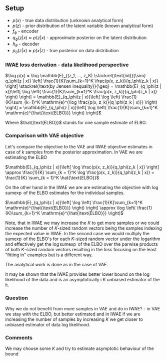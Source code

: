 ## **Setup**
- $p(x)$ - true data distribution (unknown analytical form)
- $p(z)$ - prior distribution of the latent variable (known analytical form)
- $f_\phi$ - encoder
- $q_\phi(z | x) \approx p(z | x)$ - approximate posterior on the latent distribution
- $h_\theta$ - decoder 
- $p_\theta(z | x) \approx p(x | z)$ - true posterior on data distribution

### IWAE loss derivation - data likelihood perspective

$\log p(x) = \log \mathbb{E}_{(z_1, ..., z_K) \stackrel{\text{iid}}{\sim} q_\phi(z | x)} \left[ \frac{1}{K}\sum_{k=1}^K \frac{p(x, z_k)}{q_\phi(z_k | x)} \right] \stackrel{\text{by Jensen inequality}}{\geq} = \mathbb{E}_{q_\phi(z | x)}\left[ \log \left( \frac{1}{K}\sum_{k=1}^K \frac{p(x, z_k)}{q_\phi(z_k | x)} \right) \right] = \mathbb{E}_{q_\phi(z | x)}\left[ \log \left( \frac{1}{K}\sum_{k=1}^K \mathrm{e}^{\log \frac{p(x, z_k)}{q_\phi(z_k | x)}} \right) \right] = \mathbb{E}_{q_\phi(z | x)}\left[ \log \left( \frac{1}{K}\sum_{k=1}^K \mathrm{e}^{\hat{\text{ELBO}}} \right) \right]$

Where $\hat{\text{ELBO}}$ stands for one sample estimate of $\text{ELBO}$.

### Comparison with VAE objective

Let's compare the objective to the VAE and IWAE objective estimates in case of $k$ samples from the posterior approximation. In VAE we are estimating the $\text{ELBO}$

$\mathbb{E}_{q_\phi(z | x)}\left[ \log \frac{p(x, z_k)}{q_\phi(z_k | x)} \right] \approx \frac{1}{K} \sum_{k = 1}^K \log \frac{p(x, z_k)}{q_\phi(z_k | x)} = \frac{1}{K} \sum_{k = 1}^K \hat{\text{ELBO}}$

On the other hand in the IWAE we are are estimating the objective with $\log \text{sum} \exp$ of the $\text{ELBO}$ estimates for the individual samples.

$\mathbb{E}_{q_\phi(z | x)}\left[ \log \left( \frac{1}{K}\sum_{k=1}^K \mathrm{e}^{\hat{\text{ELBO}}} \right) \right] \approx \log \left( \frac{1}{K}\sum_{k=1}^K \mathrm{e}^{\hat{\text{ELBO}}} \right)$

Note, that in IWAE we may increase the $K$ to get more samples or we could increase the number of $K$-sized random vectors being the samples indexing the expected value in IWAE. In the second case we would multiply the $\text{sum} \exp$ of the $\text{ELBO}$'s for each $K$-sized random vector under the logarithm and effectively get the $\log \text{sum} \exp$ of the $\text{ELBO}$ over the parwise products of both $K$-sized random vectors resulting in the loss focusing on the least "fitting in" examples but is a different way.

The analytical work is done as in the case of VAE.

It may be shown that the IWAE provides better lower bound on the log likelihood of the data and is an asymptotically i $K$ unbiased estimator of the it.

### Question
Why we do not benefit from more samples in VAE and do in IWAE? - in VAE we stay with the ELBO, but better estimated and in IWAE if we are increasing the number of samples by increasing $K$ we get closer to unbiased estimator of data log likelihood.

### Comments
We may choose some $K$ and try to estimate asymptotic behaviour of the bound
